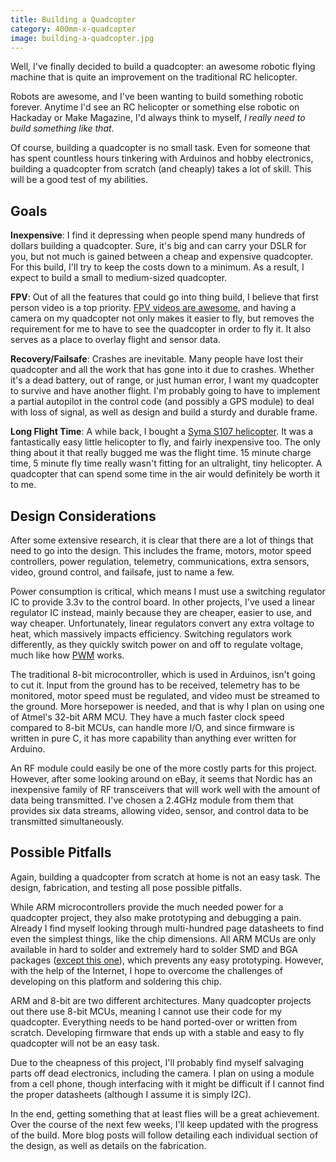 ```yaml
---
title: Building a Quadcopter
category: 400mm-x-quadcopter
image: building-a-quadcopter.jpg
---
```


Well, I've finally decided to build a quadcopter: an awesome robotic flying machine that is quite an improvement on the traditional RC helicopter.

Robots are awesome, and I've been wanting to build something robotic forever. Anytime I'd see an RC helicopter or something else robotic on Hackaday or Make Magazine, I'd always think to myself, *I really need to build something like that*.

Of course, building a quadcopter is no small task. Even for someone that has spent countless hours tinkering with Arduinos and hobby electronics, building a quadcopter from scratch (and cheaply) takes a lot of skill. This will be a good test of my abilities.


## Goals

**Inexpensive**: I find it depressing when people spend many hundreds of dollars building a quadcopter. Sure, it's big and can carry your DSLR for you, but not much is gained between a cheap and expensive quadcopter. For this build, I'll try to keep the costs down to a minimum. As a result, I expect to build a small to medium-sized quadcopter.

**FPV**: Out of all the features that could go into thing build, I believe that first person video is a top priority. [FPV videos are awesome](http://www.youtube.com/watch?v=MhAMEmHbIMw), and having a camera on my quadcopter not only makes it easier to fly, but removes the requirement for me to have to see the quadcopter in order to fly it. It also serves as a place to overlay flight and sensor data.

**Recovery/Failsafe**: Crashes are inevitable. Many people have lost their quadcopter and all the work that has gone into it due to crashes. Whether it's a dead battery, out of range, or just human error, I want my quadcopter to survive and have another flight. I'm probably going to have to implement a partial autopilot in the control code (and possibly a GPS module) to deal with loss of signal, as well as design and build a sturdy and durable frame.

**Long Flight Time**: A while back, I bought a [Syma S107 helicopter](http://www.amazon.com/Syma-S107-S107G-Helicopter-Colors/dp/8499000606). It was a fantastically easy little helicopter to fly, and fairly inexpensive too. The only thing about it that really bugged me was the flight time. 15 minute charge time, 5 minute fly time really wasn't fitting for an ultralight, tiny helicopter. A quadcopter that can spend some time in the air would definitely be worth it to me.


## Design Considerations

After some extensive research, it is clear that there are a lot of things that need to go into the design. This includes the frame, motors, motor speed controllers, power regulation, telemetry, communications, extra sensors, video, ground control, and failsafe, just to name a few.

Power consumption is critical, which means I must use a switching regulator IC to provide 3.3v to the control board. In other projects, I've used a linear regulator IC instead, mainly because they are cheaper, easier to use, and way cheaper. Unfortunately, linear regulators convert any extra voltage to heat, which massively impacts efficiency. Switching regulators work differently, as they quickly switch power on and off to regulate voltage, much like how [PWM](http://en.wikipedia.org/wiki/Pulse-width_modulation) works.

The traditional 8-bit microcontroller, which is used in Arduinos, isn't going to cut it. Input from the ground has to be received, telemetry has to be monitored, motor speed must be regulated, and video must be streamed to the ground. More horsepower is needed, and that is why I plan on using one of Atmel's 32-bit ARM MCU. They have a much faster clock speed compared to 8-bit MCUs, can handle more I/O, and since firmware is written in pure C, it has more capability than anything ever written for Arduino.

An RF module could easily be one of the more costly parts for this project. However, after some looking around on eBay, it seems that Nordic has an inexpensive family of RF transceivers that will work well with the amount of data being transmitted. I've chosen a 2.4GHz module from them that provides six data streams, allowing video, sensor, and control data to be transmitted simultaneously.


## Possible Pitfalls

Again, building a quadcopter from scratch at home is not an easy task. The design, fabrication, and testing all pose possible pitfalls.

While ARM microcontrollers provide the much needed power for a quadcopter project, they also make prototyping and debugging a pain. Already I find myself looking through multi-hundred page datasheets to find even the simplest things, like the chip dimensions. All ARM MCUs are only available in hard to solder and extremely hard to solder SMD and BGA packages ([except this one](http://octopart.com/lpc1114fn28%2F102%2C12-nxp+semiconductors-22360689)), which prevents any easy prototyping. However, with the help of the Internet, I hope to overcome the challenges of developing on this platform and soldering this chip.

ARM and 8-bit are two different architectures. Many quadcopter projects out there use 8-bit MCUs, meaning I cannot use their code for my quadcopter. Everything needs to be hand ported-over or written from scratch. Developing firmware that ends up with a stable and easy to fly quadcopter will not be an easy task.

Due to the cheapness of this project, I'll probably find myself salvaging parts off dead electronics, including the camera. I plan on using a module from a cell phone, though interfacing with it might be difficult if I cannot find the proper datasheets (although I assume it is simply I2C).

In the end, getting something that at least flies will be a great achievement. Over the course of the next few weeks, I'll keep updated with the progress of the build. More blog posts will follow detailing each individual section of the design, as well as details on the fabrication.
